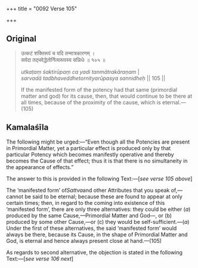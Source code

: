 +++
title = "0092 Verse 105"

+++
## Original 
>
> उत्कटं शक्तिरूपं च यदि तन्मात्रकारणम् ।  
> सर्वदा तद्भवेद्धेतोर्नित्यरूपस्य सन्निधेः ॥ १०५ ॥ 
>
> *utkaṭaṃ śaktirūpaṃ ca yadi tanmātrakāraṇam* \|  
> *sarvadā tadbhaveddhetornityarūpasya sannidheḥ* \|\| 105 \|\| 
>
> If the manifested form of the potency had that same (primordial matter and god) for its cause, then, that would continue to be there at all times, because of the proximity of the cause, which is eternal.—(105)



## Kamalaśīla

The following might be urged:—“Even though all the Potencies are present in Primordial Matter, yet a particular effect is produced only by that particular Potency which becomes manifestly operative and thereby becomes the Cause of that effect; thus it is that there is no simultaneity in the appearance of effects.”

The answer to this is provided in the following Text:—[*see verse 105 above*]

The ‘manifested form’ of*Sattva*and other Attributes that you speak of,—cannot be said to be eternal; because these are found to appear at only certain times; then, in regard to the coming into existence of this ‘manifested form’, there are only three alternatives: they could be either (*a*) produced by the same Cause,—Primordial Matter and God—, or (b) produced by some other Cause,—or (c) they would be self-sufficient.—(*a*) Under the first of these alternatives, the said ‘manifested form’ would always be there, because its Cause, in the shape of Primordial Matter and God, is eternal and hence always present close at hand.—(105)

As regards to second alternative, the objection is stated in the following Text:—[*see verse 106 next*]


